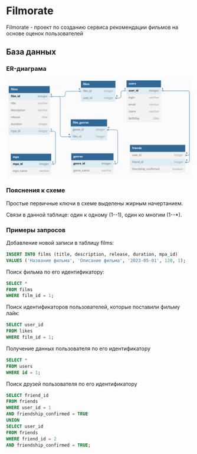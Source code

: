 # Filmorate
Filmorate - проект по созданию сервиса рекомендации фильмов на основе оценок пользователей

## База данных

### ER-диаграма
![ER diagram](src/main/resources/schema_db.png)

### Пояснения к схеме

Простые первичные ключи в схеме выделены жирным начертанием.

Связи в данной таблице: один к одному (1--1), один ко многим (1--*).

### Примеры запросов

Добавление новой записи в таблицу films:
```sql
INSERT INTO films (title, description, release, duration, mpa_id)
VALUES ('Название фильма', 'Описание фильма', '2023-05-01', 120, 1);
```

Поиск фильма по его идентификатору:
```sql
SELECT *
FROM films 
WHERE film_id = 1;
```

Поиск идентификаторов пользователей, которые поставили фильму лайк:
```sql
SELECT user_id
FROM likes
WHERE film_id = 1;
```

Получение данных пользователя по его идентификатору
```sql
SELECT *
FROM users
WHERE id = 1;
```

Поиск друзей пользователя по его идентификатору
```sql
SELECT friend_id
FROM friends
WHERE user_id = 1
AND friendship_confirmed = TRUE
UNION
SELECT user_id
FROM friends
WHERE friend_id = 2
AND friendship_confirmed = TRUE;
```